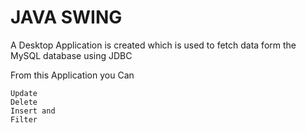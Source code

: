 # JAVA SWING

A Desktop Application is created which is used to fetch data form the MySQL database using JDBC 

From this Application you Can 
```
Update 
Delete 
Insert and 
Filter
```



